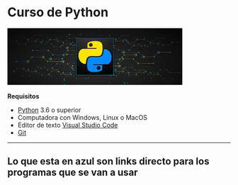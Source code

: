 # Curso de Python

![](imagen\images.jpg)

**Requisitos**

- [Python](https://www.python.org/) 3.6 o superior
- Computadora con Windows, Linux o MacOS
- Editor de texto [Visual Studio Code](https://code.visualstudio.com/)
- [Git](https://git-scm.com/)
------------------------------------------------
Lo que esta en azul son links directo para los programas que se van a usar
------------------------------------------------

